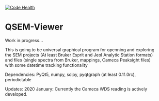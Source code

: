 [![Code Health](https://landscape.io/github/sem-geologist/qbhm_viewer/master/landscape.svg?style=flat)](https://landscape.io/github/sem-geologist/qbhm_viewer/master)

# QSEM-Viewer
Work in progress...

This is going to be universal graphical program for openning and exploring the SEM projects (At least Bruker Esprit and Jeol Analytic Station formats) and files (single spectra from Bruker, mappings, Cameca Peaksight files) with some datetime tracking functionality

Dependencies:
PyQt5, numpy, scipy, pyqtgraph (at least 0.11.0rc), periodictable 

Updates:
2020 January: Currently the Cameca WDS reading is actively developed.
